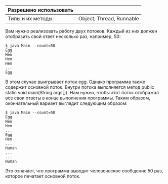 | **Разрешено использовать** |                          |
|----------------------------|--------------------------|
| Типы и их методы:          | Object, Thread, Runnable |


Вам нужно реализовать работу двух потоков. Каждый из них должен отобразить свой ответ несколько раз, например, 50:
```
$ java Main --count=50
Egg
Hen
Hen
Hen
...
Egg
```
В этом случае выигрывает поток egg. Однако программа также содержит основной поток. Внутри потока выполняется метод public static void main(String args[]). Нам нужно, чтобы этот поток отображал все свои ответы в конце выполнения программы. Таким образом, окончательный вариант выглядит следующим образом:
```
$ java Main --count=50
Egg
Hen
Hen
...
Egg
Hen
...
Human
...
...
Human
```
Это означает, что программа выводит человеческое сообщение 50 раз, которое печатает основной поток.
